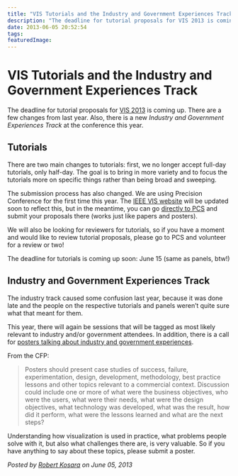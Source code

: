```yaml
---
title: "VIS Tutorials and the Industry and Government Experiences Track"
description: "The deadline for tutorial proposals for VIS 2013 is coming up. There are a few changes from last year. Also, there is a new Industry and Government Experiences Track at the conference this year."
date: 2013-06-05 20:52:54
tags: 
featuredImage: 
---
```


# VIS Tutorials and the Industry and Government Experiences Track

The deadline for tutorial proposals for <a href="http://ieeevis.org">VIS 2013</a> is coming up. There are a few changes from last year. Also, there is a new <em>Industry and Government Experiences Track</em> at the conference this year.

## Tutorials

There are two main changes to tutorials: first, we no longer accept full-day tutorials, only half-day. The goal is to bring in more variety and to focus the tutorials more on specific things rather than being broad and sweeping.

The submission process has also changed. We are using Precision Conference for the first time this year. The <a href="http://ieeevis.org/year/2013/info/call-participation/tutorials">IEEE VIS website</a> will be updated soon to reflect this, but in the meantime, you can go <a href="https://precisionconference.com/~vgtc/">directly to PCS</a> and submit your proposals there (works just like papers and posters).

We will also be looking for reviewers for tutorials, so if you have a moment and would like to review tutorial proposals, please go to PCS and volunteer for a review or two!

The deadline for tutorials is coming up soon: June 15 (same as panels, btw!)

## Industry and Government Experiences Track

The industry track caused some confusion last year, because it was done late and the people on the respective tutorials and panels weren’t quite sure what that meant for them.

This year, there will again be sessions that will be tagged as most likely relevant to industry and/or government attendees. In addition, there is a call for <a href="http://ieeevis.org/year/2013/info/call-participation/industry-and-government-track">posters talking about industry and government experiences</a>.

From the CFP:

>	Posters should present case studies of success, failure, experimentation, design, development, methodology, best practice lessons and other topics relevant to a commercial context. Discussion could include one or more of what were the business objectives, who were the users, what were their needs, what were the design objectives, what technology was developed, what was the result, how did it perform, what were the lessons learned and what are the next steps?

Understanding how visualization is used in practice, what problems people solve with it, but also what challenges there are, is very valuable. So if you have anything to say about these topics, please submit a poster.


_Posted by <a href="/about">Robert Kosara</a> on June 05, 2013_


